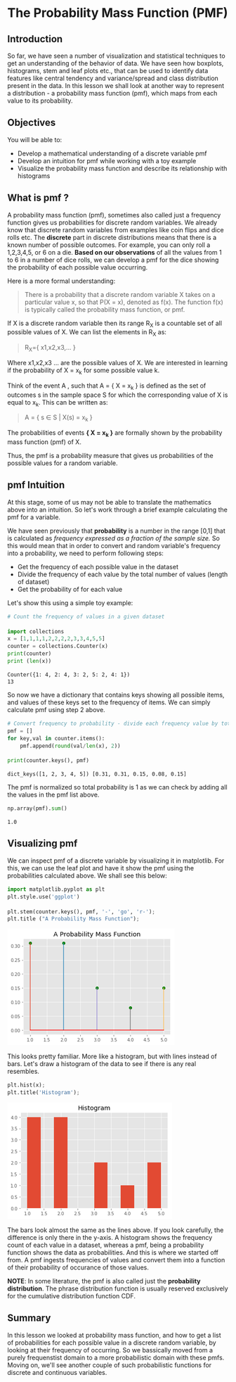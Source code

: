 
# The Probability Mass Function (PMF)

## Introduction
So far, we have seen a number of visualization and statistical techniques to get an understanding of the behavior of data. We have seen how boxplots, histograms, stem and leaf plots etc., that can be used to identify data features like central tendency and variance/spread and class distribution present in the data. In this lesson we shall look at another way to represent a distribution - a probability mass function (pmf), which maps from each value to its probability.

## Objectives
You will be able to: 
* Develop a mathematical understanding of a discrete variable pmf
* Develop an intuition for pmf while working with a toy example
* Visualize the probability mass function and describe its relationship with histograms

## What is pmf ?

A probability mass function (pmf), sometimes also called just a frequency function gives us probabilities for discrete random variables. We already know that discrete random variables from examples like coin flips and dice rolls etc. The **discrete** part in discrete distributions means that there is a known number of possible outcomes. For example, you can only roll a 1,2,3,4,5, or 6 on a die. **Based on our observations** of all the values from 1 to 6 in a number of dice rolls, we can develop a pmf for the dice showing the probability of each possible value occurring. 

Here is a more formal understanding:

> There is a probability that a discrete random variable X takes on a particular value x, so that P(X = x), denoted as f(x). The function f(x) is typically called the probability mass function, or pmf. 

If X is a discrete random variable then its range R<sub>X</sub> is a countable set of all possible values of X. We can list the elements in R<sub>X</sub> as:

>R<sub>X</sub>={ x1,x2,x3,... }

Where x1,x2,x3 ... are the possible values of X. We are interested in learning if the probability of X = x<sub>k</sub> for some possible value k. 

Think of the event A , such that  A = { X = x<sub>k</sub> } is defined as the set of outcomes s in the sample space S for which the corresponding value of X is equal to x<sub>k</sub>.  This can be written as:

> A = { s ∈ S | X(s) = x<sub>k</sub> }

The probabilities of events **{ X = x<sub>k</sub> }** are formally shown by the probability mass function (pmf) of X.

Thus, the pmf is a probability measure that gives us probabilities of the possible values for a random variable. 


## pmf Intuition

At this stage, some of us may not be able to translate the mathematics above into an intuition. So let's work through a brief example calculating the pmf for a variable. 

We have seen previously that **probability** is a number in the range [0,1] that is calculated as *frequency expressed as a fraction of the sample size.* So this would mean that in order to convert and random variable's frequency into a probability, we need to perform following steps:

* Get the frequency of each possible value in the dataset
* Divide the frequency of each value by the total number of values (length of dataset)
* Get the probability of for each value

Let's show this using a simple toy example:


```python
# Count the frequency of values in a given dataset

import collections
x = [1,1,1,1,2,2,2,2,3,3,4,5,5]
counter = collections.Counter(x)
print(counter)
print (len(x))

```

    Counter({1: 4, 2: 4, 3: 2, 5: 2, 4: 1})
    13


So now we have a dictionary that contains keys showing all possible items, and values of these keys set to the frequency of items. We can simply calculate pmf using step 2 above. 


```python
# Convert frequency to probability - divide each frequency value by total number of values
pmf = []
for key,val in counter.items():
    pmf.append(round(val/len(x), 2))
    
print(counter.keys(), pmf)

```

    dict_keys([1, 2, 3, 4, 5]) [0.31, 0.31, 0.15, 0.08, 0.15]


The pmf is normalized so total probability is 1 as we can check by adding all the values in the pmf list above. 




```python
np.array(pmf).sum()
```




    1.0



## Visualizing pmf

We can inspect pmf of a discrete variable by visualizing it in matplotlib. For this, we can use the leaf plot and have it show the pmf using the probabilities calculated above. We shall see this below:


```python
import matplotlib.pyplot as plt
plt.style.use('ggplot')

plt.stem(counter.keys(), pmf, '-', 'go', 'r-');
plt.title ("A Probability Mass Function");
```


![png](index_files/index_11_0.png)


This looks pretty familiar. More like a histogram, but with lines instead of bars. Let's draw a histogram of the data to see if there is any real resembles. 


```python
plt.hist(x);
plt.title('Histogram');
```


![png](index_files/index_13_0.png)


The bars look almost the same as the lines above. If you look carefully, the difference is only there in the y-axis. A histogram shows the frequency count of each value in a dataset, whereas a pmf, being a probability function shows the data as probabilities. And this is where we started off from. A pmf ingests frequencies of values and convert them into a function of their probability of occurance of those values. 

**NOTE**: In some literature, the pmf is also called just the **probability distribution**. The phrase distribution function is usually reserved exclusively for the cumulative distribution function CDF. 



## Summary

In this lesson we looked at probability mass function, and how to get a list of probabilities for each possible value in a discrete random variable, by looking at their frequency of occurring. So we bassically moved from a purely frequenstist domain to a more probabilistic domain with these pmfs. Moving on, we'll see another couple of such probabilistic functions for discrete and continuous variables. 
